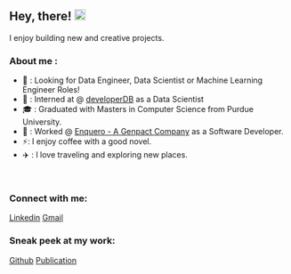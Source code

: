 ## Hey, there! <img src="https://raw.githubusercontent.com/MartinHeinz/MartinHeinz/master/wave.gif" width="20px">
I enjoy building new and creative projects.

### About me :

  - 🧐 : Looking for Data Engineer, Data Scientist or Machine Learning Engineer Roles!
  - 🏢 : Interned at @ [developerDB](https://www.developerdb.com/) as a Data Scientist
  - 🎓 : Graduated with Masters in Computer Science from Purdue University.
  - 🏢 : Worked @ [Enquero - A Genpact Company](https://enquero.com/) as a Software Developer.  
  - ⚡: I enjoy coffee with a good novel.
  - ✈️ : I love traveling and exploring new places.  

<br />

### Connect with me:

[Linkedin](https://www.linkedin.com/in/prajwalashambulingappa/)
[Gmail](prajwalams99@gmail.com)


### Sneak peek at my work:

[Github](https://github.com/PrajwalaMugajjiShambulingappa?tab=repositories)
[Publication](https://link.springer.com/chapter/10.1007/978-981-19-2828-4_57)
